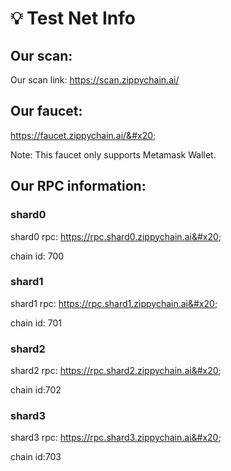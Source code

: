# 💡 Test Net Info

## Our scan:

Our scan link: https://scan.zippychain.ai/

## Our faucet:

&#x20;https://faucet.zippychain.ai/&#x20;

Note: This faucet only supports Metamask Wallet.

## Our RPC information:

### shard0&#x20;

shard0 rpc: https://rpc.shard0.zippychain.ai&#x20;

chain id: 700

### shard1

&#x20;shard1 rpc: https://rpc.shard1.zippychain.ai&#x20;

chain id: 701

### shard2

&#x20;shard2 rpc: https://rpc.shard2.zippychain.ai&#x20;

chain id:702

### shard3&#x20;

shard3 rpc: https://rpc.shard3.zippychain.ai&#x20;

chain id:703

